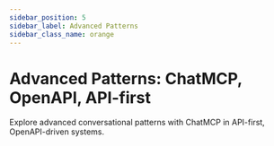 ```yaml
---
sidebar_position: 5
sidebar_label: Advanced Patterns
sidebar_class_name: orange
---
```


# Advanced Patterns: ChatMCP, OpenAPI, API-first


Explore advanced conversational patterns with ChatMCP in API-first, OpenAPI-driven systems.
